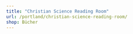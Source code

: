 ```yaml
---
title: "Christian Science Reading Room"
url: /portland/christian-science-reading-room/
shop: Bücher
---
```

